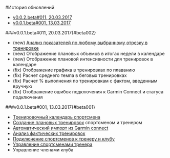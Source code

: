 #История обновлений

* [v0.0.2.beta#011, 20.03.2017](#beta002)
* [v0.0.1.beta#001, 13.03.2017](#beta001)


###v0.0.1.beta#011, 20.03.2017{#beta002}
* (new) [Анализ показателей по любому выбранному отрезку в тренировке](/basics/analyse-detailed-activity.md#intervalmetrics)
* (new) Отображение плановых объемов в итогах недели в календаре
* (new) Отображение плановой интенсивности для тренировок в календаре
* (fix) Отображение графика в тренировках по плаванию
* (fix) Расчет среднего темпа в беговых тренировках
* (fix) Расчет % выполнения по тренировкам с фактом, введенным вручную
* (fix) Отображение ошибок подключения к Garmin Connect и статуса подключения   


###v0.0.1.beta#001, 13.03.2017{#beta001}
* [Тренировочный календарь спортсмена](/basics/calendar.md)
* [Создание плановых тренировок](/basics/create-plan-activity.md) спортсменом и тренером
* [Автоматический импорт из Garmin connect](/basics/getting-started.md#sync)
* [Анализ фактических тренировок](/basics/analyse-detailed-activity.md)
* [Подключение спортсменов к тренеру и клубу](/athletes/coach-club-connection.md)
* [Управление спортсменами тренера](/coaches/athlete-management.md)
* Управление членами клуба